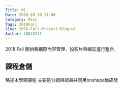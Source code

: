 ```yaml
---
Title: W1
Date: 2018-09-10 11:00
Category: Misc
Tags: 2018Fall
Slug: 2018-Fall-Project-Blog-w1
Author: 40623211
---
```


2018 Fall 開始將網際內容管理、投影片與網誌進行整合.

<!-- PELICAN_END_SUMMARY -->

課程倉儲
----

略述本學期課程
主要是分組與組員共同用onshape做研發


